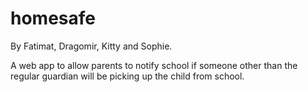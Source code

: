 # homesafe

By Fatimat, Dragomir, Kitty and Sophie.

A web app to allow parents to notify school if someone other than the regular guardian will be picking up the child from school.
